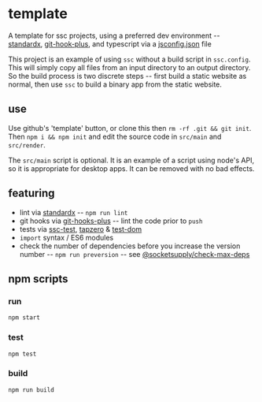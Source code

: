 # template
A template for ssc projects, using a preferred dev environment -- [standardx](https://www.npmjs.com/package/standardx), [git-hook-plus](https://www.npmjs.com/package/git-hooks-plus), and typescript via a [jsconfig.json](jsconfig.json) file

This project is an example of using `ssc` without a build script in `ssc.config`. This will simply copy all files from an input directory to an output directory. So the build process is two discrete steps -- first build a static website as normal, then use `ssc` to build a binary app from the static website.

## use
Use github's 'template' button, or clone this then `rm -rf .git && git init`. Then `npm i && npm init` and edit the source code in `src/main` and `src/render`.

The `src/main` script is optional. It is an example of a script using node's API, so it is appropriate for desktop apps. It can be removed with no bad effects.

## featuring

* lint via [standardx](https://www.npmjs.com/package/standardx) -- `npm run lint`
* git hooks via [git-hooks-plus](https://www.npmjs.com/package/git-hooks-plus) -- lint the code prior to `push`
* tests via [ssc-test](https://github.com/socketsupply/ssc-test), [tapzero](https://www.npmjs.com/package/tapzero) & [test-dom](https://www.npmjs.com/package/@socketsupply/test-dom)
* `import` syntax / ES6 modules 
* check the number of dependencies before you increase the version number -- `npm run preversion` -- see  [@socketsupply/check-max-deps](https://github.com/socketsupply/check-max-deps)

## npm scripts

### run
```
npm start
```

### test
```
npm test
```

### build
```
npm run build
```
